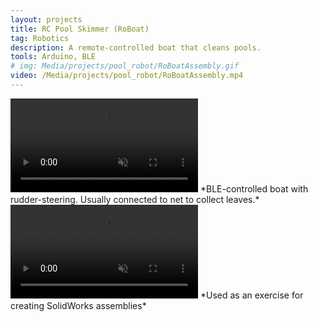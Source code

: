 ```yaml
---
layout: projects
title: RC Pool Skimmer (RoBoat)
tag: Robotics
description: A remote-controlled boat that cleans pools.
tools: Arduino, BLE
# img: Media/projects/pool_robot/RoBoatAssembly.gif
video: /Media/projects/pool_robot/RoBoatAssembly.mp4
---
```

<video autoplay loop muted playsinline>
 <source src="/Media/projects/pool_robot/roboat_driving.mp4" type="video/mp4">
</video>
*BLE-controlled boat with rudder-steering. Usually connected to net to collect leaves.*

<video autoplay loop muted playsinline>
 <source src="/Media/projects/pool_robot/RoBoatAssembly.mp4" type="video/mp4">
</video>
*Used as an exercise for creating SolidWorks assemblies*